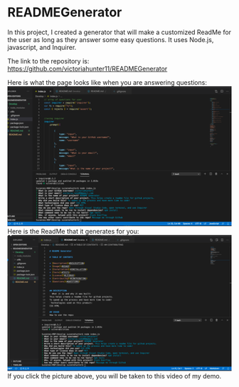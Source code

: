 # READMEGenerator

In this project, I created a generator that will make a customized ReadMe for the user as long as they answer some easy questions. It uses Node.js, javascript, and Inquirer. 

The link to the repository is: https://github.com/victoriahunter11/READMEGenerator

Here is what the page looks like when you are answering questions:
![ReadMeBefore](/Assets/Images/ReadMeBefore.png)
Here is the ReadMe that it generates for you:
[![Watch the video](/Assets/Images/ReadMeAfter.png)](https://www.youtube.com/watch?v=teq6agyTfgg&feature=youtu.be)
If you click the picture above, you will be taken to this video of my demo.


